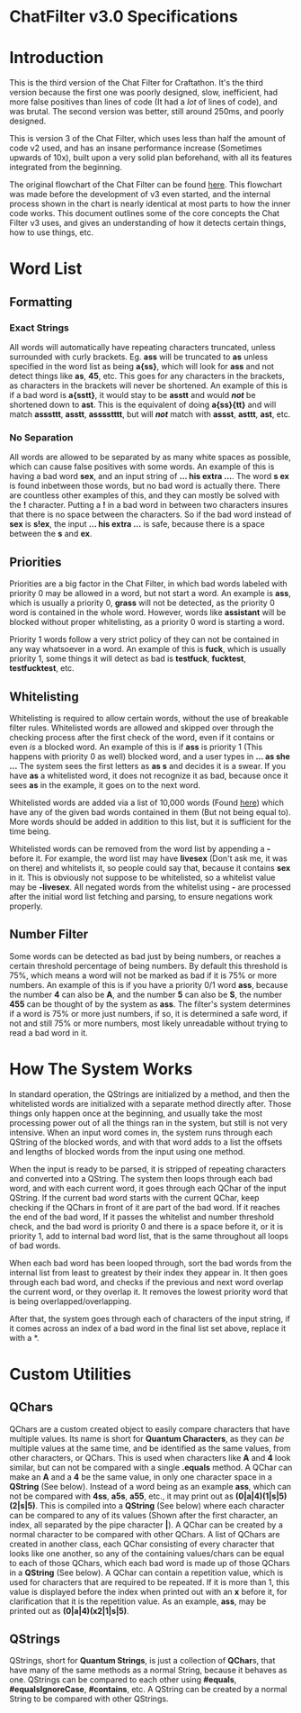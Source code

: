 # ChatFilter v3.0 Specifications

# Introduction

This is the third version of the Chat Filter for Craftathon. It's the third version because the first one was poorly designed, slow, inefficient, had more false positives than lines of code (It had a *lot* of lines of code), and was brutal. The second version was better, still around 250ms, and poorly designed.

This is version 3 of the Chat Filter, which uses less than half the amount of code v2 used, and has an insane performance increase (Sometimes upwards of 10x), built upon a very solid plan beforehand, with all its features integrated from the beginning.

The original flowchart of the Chat Filter can be found [here](https://drive.google.com/file/d/1tqvZT-RA78aj1LBpQqk_jVMRbP4KrDth/view?usp=sharing). This flowchart was made before the development of v3 even started, and the internal process shown in the chart is nearly identical at most parts to how the inner code works. This document outlines some of the core concepts the Chat Filter v3 uses, and gives an understanding of how it detects certain things, how to use things, etc.

# Word List

## Formatting

### Exact Strings

All words will automatically have repeating characters truncated, unless surrounded with curly brackets. Eg. **ass** will be truncated to **as** unless specified in the word list as being **a{ss}**, which will look for **ass** and not detect things like **as**, **45**, etc. This goes for any characters in the brackets, as characters in the brackets will never be shortened. An example of this is if a bad word is **a{sstt}**, it would stay to be **asstt** and would ***not*** be shortened down to **ast**. This is the equivalent of doing **a{ss}{tt}** and will match **asssttt**, **asstt**, **asssstttt**, but will ***not*** match with **assst**, **asttt**, **ast**, etc.

### No Separation

All words are allowed to be separated by as many white spaces as possible, which can cause false positives with some words. An example of this is having a bad word **sex**, and an input string of **… his extra …**. The word **s ex** is found inbetween those words, but no bad word is actually there. There are countless other examples of this, and they can mostly be solved with the **!** character. Putting a **!** in a bad word in between two characters insures that there is no space between the characters. So if the bad word instead of **sex** is **s!ex**, the input **… his extra …** is safe, because there is a space between the **s** and **ex**.

## Priorities

Priorities are a big factor in the Chat Filter, in which bad words labeled with priority 0 may be allowed in a word, but not start a word. An example is **ass**, which is  usually a priority 0, **grass** will not be detected, as the priority 0 word is contained in the whole word. However, words like **assistant** will be blocked without proper whitelisting, as a priority 0 word is starting a word.

Priority 1 words follow a very strict policy of they can not be contained in any way whatsoever in a word. An example of this is **fuck**, which is usually priority 1, some things it will detect as bad is **testfuck**, **fucktest**, **testfucktest**, etc.

## Whitelisting

Whitelisting is required to allow certain words, without the use of breakable filter rules. Whitelisted words are allowed and skipped over through the checking process after the first check of the word, even if it contains or even *is* a blocked word. An example of this is if **ass** is priority 1 (This happens with priority 0 as well) blocked word, and a user types in **… as she …** The system sees the first letters as  **as s** and decides it is a swear. If you have **as** a whitelisted word, it does not recognize it as bad, because once it sees **as** in the example, it goes on to the next word.

Whitelisted words are added via a list of 10,000 words (Found [here](https://raw.githubusercontent.com/first20hours/google-10000-english/master/google-10000-english.txt)) which have any of the given bad words contained in them (But not being equal to). More words should be added in addition to this list, but it is sufficient for the time being.

Whitelisted words can be removed from the word list by appending a **-** before it. For example, the word list may have **livesex** (Don't ask me, it was on there) and whitelists it, so people could say that, because it contains **sex** in it. This is obviously not suppose to be whitelisted, so a whitelist value may be **-livesex**. All negated words from the whitelist using **-** are processed after the initial word list fetching and parsing, to ensure negations work properly.

## Number Filter

Some words can be detected as bad just by being numbers, or reaches a certain threshold percentage of being numbers. By default this threshold is 75%, which means a word will not be marked as bad if it is 75% or more numbers. An example of this is if you have a priority 0/1 word **ass**, because the number **4** can also be **A**, and the number **5** can also be **S**, the number **455** can be thought of by the system as **ass**. The filter's system determines if a word is 75% or more just numbers, if so, it is determined a safe word, if not and still 75% or more numbers, most likely unreadable without trying to read a bad word in it.

# How The System Works

In standard operation, the QStrings are initialized by a method, and then the whitelisted words are initialized with a separate method directly after. Those things only happen once at the beginning, and usually take the most processing power out of all the things ran in the system, but still is not very intensive. When an input word comes in, the system runs through each QString of the blocked words, and with that word adds to a list the offsets and lengths of blocked words from the input using one method.

When the input is ready to be parsed, it is stripped of repeating characters and converted into a QString. The system then loops through each bad word, and with each current word, it goes through each QChar of the input QString. If the current bad word starts with the current QChar, keep checking if the QChars in front of it are part of the bad word. If it reaches the end of the bad word, If it passes the whitelist and number threshold check, and the bad word is priority 0 and there is a space before it, or it is priority 1, add to internal bad word list, that is the same throughout all loops of bad words.

When each bad word has been looped through, sort the bad words from the internal list from least to greatest by their index they appear in. It then goes through each bad word, and checks if the previous and next word overlap the current word, or they overlap it. It removes the lowest priority word that is being overlapped/overlapping.

After that, the system goes through each of characters of the input string, if it comes across an index of a bad word in the final list set above, replace it with a *.

# Custom Utilities

## QChars

QChars are a custom created object to easily compare characters that have multiple values. Its name is short for **Quantum Characters**, as they can *be* multiple values at the same time, and be identified as the same values, from other characters, or QChars. This is used when characters like **A** and **4** look similar, but can not be compared with a single **.equals** method. A QChar can make an **A** and a **4** be the same value, in only one character space in a **QString** (See below). Instead of a word being as an example **ass**, which can not be compared with **4ss**, **a5s**, **a55**, etc., it may print out as **(0|a|4)(1|s|5)(2|s|5)**. This is compiled into a **QString** (See below) where each character can be compared to any of its values (Shown after the first character, an index, all separated by the pipe character **|**). A QChar can be created by a normal character to be compared with other QChars. A list of QChars are created in another class, each QChar consisting of every character that looks like one another, so any of the containing values/chars can be equal to each of those QChars, which each bad word is made up of those QChars in a **QString** (See below). A QChar can contain a repetition value, which is used for characters that are required to be repeated. If it is more than 1, this value is displayed before the index when printed out with an **x** before it, for clarification that it is the repetition value. As an example, **ass**, may be printed out as **(0|a|4)(x2|1|s|5)**.

## QStrings

QStrings, short for **Quantum Strings**, is just a collection of **QChar**s, that have many of the same methods as a normal String, because it behaves as one. QStrings can be compared to each other using **#equals**, **#equalsIgnoreCase**, **#contains**, etc. A QString can be created by a normal String to be compared with other QStrings.